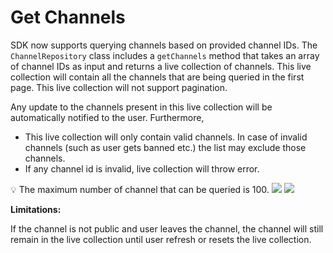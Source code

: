 # Get Channels

SDK now supports querying channels based on provided channel IDs. The `ChannelRepository` class includes a `getChannels` method that takes an array of channel IDs as input and returns a live collection of channels. This live collection will contain all the channels that are being queried in the first page. This live collection will not support pagination.

Any update to the channels present in this live collection will be automatically notified to the user. Furthermore,

* This live collection will only contain valid channels. In case of invalid channels (such as user gets banned etc.) the list may exclude those channels.
* If any channel id is invalid, live collection will throw error.

<Info>
💡 The maximum number of channel that can be queried is 100.
</Info>

<Tabs>
  <Tab title="iOS">
    <Frame>
      <img src="https://gist.github.com/amythee/d1e815829343ff614437fc381d3ab56c" />
    </Frame>
  </Tab>
  <Tab title="Android">
    <Frame>
      <img src="https://gist.github.com/c91b1fb9681e4d9706ace0ec2278478e" />
    </Frame>
  </Tab>
</Tabs>

**Limitations:**

If the channel is not public and user leaves the channel, the channel will still remain in the live collection until user refresh or resets the live collection.